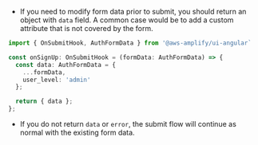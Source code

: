 - If you need to modify form data prior to submit, you should return an object with `data` field. A common case would be to add a custom attribute that is not covered by the form.

```typescript
import { OnSubmitHook, AuthFormData } from '@aws-amplify/ui-angular`

const onSignUp: OnSubmitHook = (formData: AuthFormData) => {
  const data: AuthFormData = {
    ...formData,
    user_level: 'admin'
  };

  return { data };
};
```

- If you do not return `data` or `error`, the submit flow will continue as normal with the existing form data.
